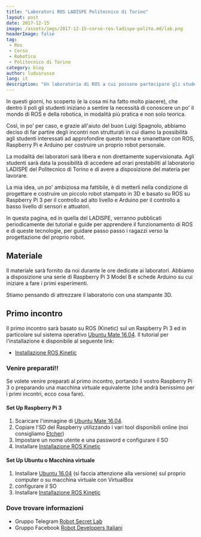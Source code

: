 ```yaml
---
title: "Laboratori ROS LADISPE Politecnico di Torino"
layout: post
date: 2017-12-15
image: /assets/imgs/2017-12-15-corso-ros-ladispe-polito.md/lab.png
headerImage: false
tag:
 - Ros
 - Corso
 - Robotica
 - Politecnico di Torino
category: blog
author: ludusrusso
lang: it
description: "Un laboratorio di ROS a cui possono partecipare gli studenti del Politecnico di Torino"
---
```


In questi giorni, ho scoperto (e la cosa mi ha fatto molto piacere), che dentro
il poli gli studenti iniziano a sentire la necessità di conoscere un po' il mondo
di ROS e della robotica, in modalità più pratica e non solo teorica.

Così, in po' per caso, e grazie all'aiuto del buon Luigi Spagnolo, abbiamo deciso di
far partire degli incontri non strutturati in cui diamo la possibilità agli studenti
interessati ad approfondire questo tema e smanettare con ROS, Raspberry Pi e Arduino
per costruire un proprio robot personale.

La modalità dei laboratori sarà libera e non direttamente supervisionata. Agli studenti
sarà data la possibilità di accedere ad orari prestabiliti al laboratorio LADISPE
del Politecnico di Torino e di avere a disposizione del materia per lavorare.

La mia idea, un po' ambiziosa ma fattibile, è di metterli nella condizione di progettare
e costruire un piccolo robot stampato in 3D e basato su ROS su Raspberry Pi 3 per il
controllo ad alto livello e Arduino per il controllo a basso livello di sensori e
attuatori.

In questa pagina, ed in quella del LADISPE, verranno pubblicati periodicamente
dei tutorial e guide per apprendere il funzionamento di ROS e di queste tecnologie,
per guidare passo passo i ragazzi verso la progettazione del proprio robot.

## Materiale

Il materiale sarà fornito da noi durante le ore dedicate ai laboratori.
Abbiamo a disposizione una serie di Raspberry Pi 3 Model B e schede Arduino su cui
iniziare a fare i primi esperimenti.

Stiamo pensando di attrezzare il laboratorio con una stampante 3D.

## Primo incontro

Il primo incontro sarà basato su ROS (Kinetic) sul un Raspberry Pi 3
ed in particolare sul sistema operativo [Ubuntu Mate 16.04](https://ubuntu-mate.org/download/).
Il tutorial per l'installazione è disponibile al seguente link:

 - [Installazione ROS Kinetic](http://wiki.ros.org/kinetic/Installation/Debian)

### Venire preparati!!

Se volete venire preparati al primo incontro, portando il vostro Raspberry Pi 3
o preparando una macchina virtuale equivalente (che andrà benissimo per i primi
incontri, ecco cosa fare).

#### Set Up Raspberry Pi 3

 1. Scaricare l'immagine di [Ubuntu Mate 16.04](https://ubuntu-mate.org/download/).
 2. Copiare l'SD del Raspberry utilizzando i vari tool disponibili online (noi consigliamo [Etcher](https://etcher.io/))
 3. Impostare un nome utente e una password e configurare il SO
 4. Installare [Installazione ROS Kinetic](http://wiki.ros.org/kinetic/Installation/Debian)


#### Set Up Ubuntu o Macchina virtuale

 1. Installare [Ubuntu 16.04](https://www.ubuntu-it.org/download) (si faccia attenzione alla versione) sul proprio computer o su macchina virtuale con VirtualBox
 2. configurare il SO
 3. Installare [Installazione ROS Kinetic](http://wiki.ros.org/kinetic/Installation/Debian)


### Dove trovare informazioni

- Gruppo Telegram [Robot Secret Lab](https://t.me/joinchat/AXbBRBH-FYXqeLiFGz54bA)
- Gruppo Facebook [Robot Developers Italiani](https://www.facebook.com/groups/493163691070528)
